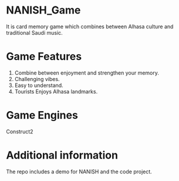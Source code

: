 # NANISH_Game

It is card memory game which combines between Alhasa culture and traditional Saudi music.

# Game Features
1. Combine between enjoyment and strengthen your memory.
2. Challenging vibes.
3. Easy to understand.
4. Tourists Enjoys Alhasa landmarks.

# Game Engines
Construct2

# Additional information
The repo includes a demo for NANISH and the code project.

